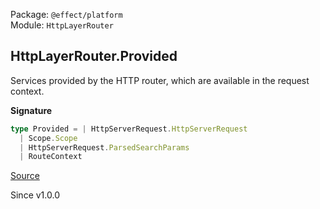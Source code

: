Package: `@effect/platform`<br />
Module: `HttpLayerRouter`<br />

## HttpLayerRouter.Provided

Services provided by the HTTP router, which are available in the
request context.

**Signature**

```ts
type Provided = | HttpServerRequest.HttpServerRequest
  | Scope.Scope
  | HttpServerRequest.ParsedSearchParams
  | RouteContext
```

[Source](https://github.com/Effect-TS/effect/tree/main/packages/platform/src/HttpLayerRouter.ts#L454)

Since v1.0.0